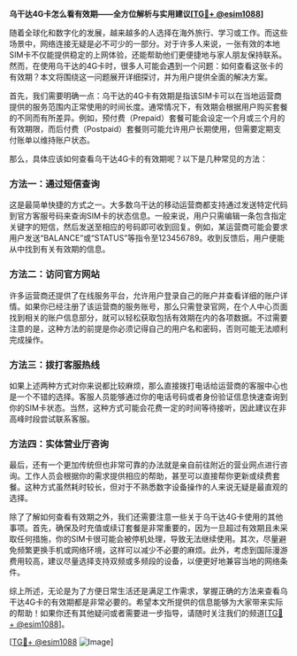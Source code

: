 **乌干达4G卡怎么看有效期——全方位解析与实用建议[[TG💪+ @esim1088](https://t.me/s/esim1088)]**

随着全球化和数字化的发展，越来越多的人选择在海外旅行、学习或工作。而这些场景中，网络连接无疑是必不可少的一部分。对于许多人来说，一张有效的本地SIM卡不仅能提供稳定的上网体验，还能帮助他们更便捷地与家人朋友保持联系。然而，在使用乌干达的4G卡时，很多人可能会遇到一个问题：如何查看这张卡的有效期？本文将围绕这一问题展开详细探讨，并为用户提供全面的解决方案。

首先，我们需要明确一点：乌干达的4G卡有效期是指该SIM卡可以在当地运营商提供的服务范围内正常使用的时间长度。通常情况下，有效期会根据用户购买套餐的不同而有所差异。例如，预付费（Prepaid）套餐可能会设定一个月或三个月的有效期限，而后付费（Postpaid）套餐则可能允许用户长期使用，但需要定期支付账单以维持账户状态。

那么，具体应该如何查看乌干达4G卡的有效期呢？以下是几种常见的方法：

### 方法一：通过短信查询
这是最简单快捷的方式之一。大多数乌干达的移动运营商都支持通过发送特定代码到官方客服号码来查询SIM卡的状态信息。一般来说，用户只需编辑一条包含指定关键字的短信，然后发送至相应的号码即可收到回复。例如，某运营商可能会要求用户发送“BALANCE”或“STATUS”等指令至123456789。收到反馈后，用户便能从中找到有关有效期的信息。

### 方法二：访问官方网站
许多运营商还提供了在线服务平台，允许用户登录自己的账户并查看详细的账户详情。如果你已经注册了该运营商的服务账号，那么只需登录官网，在个人中心页面找到相关的账户信息部分，就可以轻松获取包括有效期在内的各项数据。不过需要注意的是，这种方法的前提是你必须记得自己的用户名和密码，否则可能无法顺利完成操作。

### 方法三：拨打客服热线
如果上述两种方式对你来说都比较麻烦，那么直接拨打电话给运营商的客服中心也是一个不错的选择。客服人员能够通过你的电话号码或者身份验证信息快速查询到你的SIM卡状态。当然，这种方式可能会花费一定的时间等待接听，因此建议在非高峰时段尝试联系客服。

### 方法四：实体营业厅咨询
最后，还有一个更加传统但也非常可靠的办法就是亲自前往附近的营业网点进行咨询。工作人员会根据你的需求提供相应的帮助，甚至可以直接帮你更新或续费套餐。这种方式虽然耗时较长，但对于不熟悉数字设备操作的人来说无疑是最直观的选择。

除了了解如何查看有效期之外，我们还需要注意一些关于乌干达4G卡使用的其他事项。首先，确保及时充值或续订套餐是非常重要的，因为一旦超过有效期且未采取任何措施，你的SIM卡很可能会被停机处理，导致无法继续使用。其次，尽量避免频繁更换手机或网络环境，这样可以减少不必要的麻烦。此外，考虑到国际漫游费用较高，建议尽量选择支持双频或多频段的设备，以便更好地兼容当地的网络条件。

综上所述，无论是为了方便日常生活还是满足工作需求，掌握正确的方法来查看乌干达4G卡的有效期都是非常必要的。希望本文所提供的信息能够为大家带来实际的帮助！如果你还有其他疑问或者需要进一步指导，请随时关注我们的频道[[TG💪+ @esim1088](https://t.me/s/esim1088)]。

[[TG💪+ @esim1088](https://t.me/s/esim1088) ![Image](https://i.postimg.cc/4NQfJmqS/Snipaste-2025-05-13-00-14-12.png)]